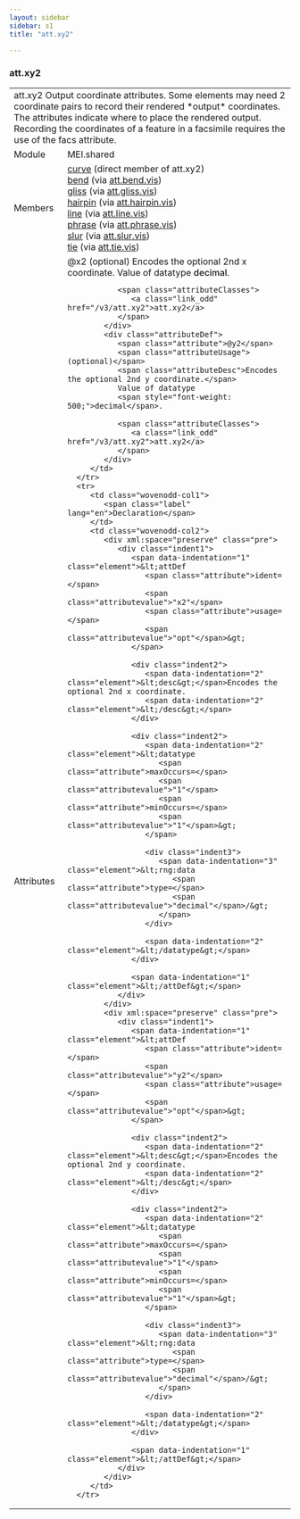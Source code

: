 ```yaml
---
layout: sidebar
sidebar: s1
title: "att.xy2"

---
```


<div class="classSpec att">
   <h3 id="att.xy2">att.xy2</h3>
   <table class="wovenodd">
      <tr>
         <td colspan="2" class="wovenodd-col2">
            <span class="label">att.xy2</span> Output coordinate attributes. Some elements may need 2 coordinate pairs to record
            their
            rendered *output* coordinates. The attributes indicate where to place the rendered
            output.
            Recording the coordinates of a feature in a facsimile requires the use of the facs
            attribute.
         </td>
      </tr>
      <tr>
         <td class="wovenodd-col1">
            <span class="label" lang="en">Module</span>
         </td>
         <td class="wovenodd-col2">MEI.shared</td>
      </tr>
      <tr>
         <td class="wovenodd-col1">
            <span class="label" lang="en">Members</span>
         </td>
         <td class="wovenodd-col2">
            <div class="parent">
               <div>
                  <a class="link_odd_elementSpec" href="/v3/curve">curve</a> (direct member of att.xy2)
               </div>
               <div>
                  <a class="link_odd_elementSpec" href="/v3/bend">bend</a>
                  <span> (via 
                     <a class="link_odd_classSpec" href="/v3/att.bend.vis">att.bend.vis</a>)
                  </span>
               </div>
               <div>
                  <a class="link_odd_elementSpec" href="/v3/gliss">gliss</a>
                  <span> (via 
                     <a class="link_odd_classSpec" href="/v3/att.gliss.vis">att.gliss.vis</a>)
                  </span>
               </div>
               <div>
                  <a class="link_odd_elementSpec" href="/v3/hairpin">hairpin</a>
                  <span> (via 
                     <a class="link_odd_classSpec" href="/v3/att.hairpin.vis">att.hairpin.vis</a>)
                  </span>
               </div>
               <div>
                  <a class="link_odd_elementSpec" href="/v3/line">line</a>
                  <span> (via 
                     <a class="link_odd_classSpec" href="/v3/att.line.vis">att.line.vis</a>)
                  </span>
               </div>
               <div>
                  <a class="link_odd_elementSpec" href="/v3/phrase">phrase</a>
                  <span> (via 
                     <a class="link_odd_classSpec" href="/v3/att.phrase.vis">att.phrase.vis</a>)
                  </span>
               </div>
               <div>
                  <a class="link_odd_elementSpec" href="/v3/slur">slur</a>
                  <span> (via 
                     <a class="link_odd_classSpec" href="/v3/att.slur.vis">att.slur.vis</a>)
                  </span>
               </div>
               <div>
                  <a class="link_odd_elementSpec" href="/v3/tie">tie</a>
                  <span> (via 
                     <a class="link_odd_classSpec" href="/v3/att.tie.vis">att.tie.vis</a>)
                  </span>
               </div>
            </div>
         </td>
      </tr>
      <tr>
         <td class="wovenodd-col1">
            <span class="label" lang="en">Attributes</span>
         </td>
         <td class="wovenodd-col2">
            <div class="attributeDef">
               <span class="attribute">@x2</span>
               <span class="attributeUsage">(optional)</span>
               <span class="attributeDesc">Encodes the optional 2nd x coordinate.</span>
               Value of datatype 
               <span style="font-weight: 500;">decimal</span>.
               
               <span class="attributeClasses">
                  <a class="link_odd" href="/v3/att.xy2">att.xy2</a>
               </span>
            </div>
            <div class="attributeDef">
               <span class="attribute">@y2</span>
               <span class="attributeUsage">(optional)</span>
               <span class="attributeDesc">Encodes the optional 2nd y coordinate.</span>
               Value of datatype 
               <span style="font-weight: 500;">decimal</span>.
               
               <span class="attributeClasses">
                  <a class="link_odd" href="/v3/att.xy2">att.xy2</a>
               </span>
            </div>
         </td>
      </tr>
      <tr>
         <td class="wovenodd-col1">
            <span class="label" lang="en">Declaration</span>
         </td>
         <td class="wovenodd-col2">
            <div xml:space="preserve" class="pre">
               <div class="indent1">
                  <span data-indentation="1" class="element">&lt;attDef 
                     <span class="attribute">ident=</span>
                     <span class="attributevalue">"x2"</span> 
                     <span class="attribute">usage=</span>
                     <span class="attributevalue">"opt"</span>&gt;
                  </span>
                  
                  <div class="indent2">
                     <span data-indentation="2" class="element">&lt;desc&gt;</span>Encodes the optional 2nd x coordinate.
                     <span data-indentation="2" class="element">&lt;/desc&gt;</span>
                  </div>
                  
                  <div class="indent2">
                     <span data-indentation="2" class="element">&lt;datatype 
                        <span class="attribute">maxOccurs=</span>
                        <span class="attributevalue">"1"</span> 
                        <span class="attribute">minOccurs=</span>
                        <span class="attributevalue">"1"</span>&gt;
                     </span>
                     
                     <div class="indent3">
                        <span data-indentation="3" class="element">&lt;rng:data 
                           <span class="attribute">type=</span>
                           <span class="attributevalue">"decimal"</span>/&gt;
                        </span>
                     </div>
                     
                     <span data-indentation="2" class="element">&lt;/datatype&gt;</span>
                  </div>
                  
                  <span data-indentation="1" class="element">&lt;/attDef&gt;</span>
               </div>
            </div>
            <div xml:space="preserve" class="pre">
               <div class="indent1">
                  <span data-indentation="1" class="element">&lt;attDef 
                     <span class="attribute">ident=</span>
                     <span class="attributevalue">"y2"</span> 
                     <span class="attribute">usage=</span>
                     <span class="attributevalue">"opt"</span>&gt;
                  </span>
                  
                  <div class="indent2">
                     <span data-indentation="2" class="element">&lt;desc&gt;</span>Encodes the optional 2nd y coordinate.
                     <span data-indentation="2" class="element">&lt;/desc&gt;</span>
                  </div>
                  
                  <div class="indent2">
                     <span data-indentation="2" class="element">&lt;datatype 
                        <span class="attribute">maxOccurs=</span>
                        <span class="attributevalue">"1"</span> 
                        <span class="attribute">minOccurs=</span>
                        <span class="attributevalue">"1"</span>&gt;
                     </span>
                     
                     <div class="indent3">
                        <span data-indentation="3" class="element">&lt;rng:data 
                           <span class="attribute">type=</span>
                           <span class="attributevalue">"decimal"</span>/&gt;
                        </span>
                     </div>
                     
                     <span data-indentation="2" class="element">&lt;/datatype&gt;</span>
                  </div>
                  
                  <span data-indentation="1" class="element">&lt;/attDef&gt;</span>
               </div>
            </div>
         </td>
      </tr>
   </table>
</div>